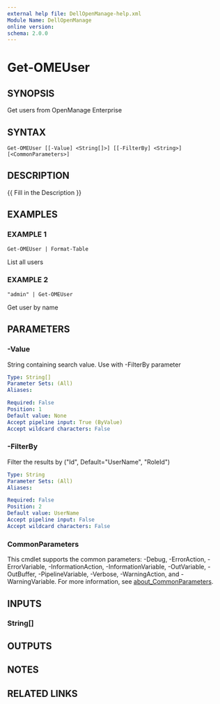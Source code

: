 ```yaml
---
external help file: DellOpenManage-help.xml
Module Name: DellOpenManage
online version:
schema: 2.0.0
---
```


# Get-OMEUser

## SYNOPSIS
Get users from OpenManage Enterprise

## SYNTAX

```
Get-OMEUser [[-Value] <String[]>] [[-FilterBy] <String>] [<CommonParameters>]
```

## DESCRIPTION
{{ Fill in the Description }}

## EXAMPLES

### EXAMPLE 1
```
Get-OMEUser | Format-Table
```

List all users

### EXAMPLE 2
```
"admin" | Get-OMEUser
```

Get user by name

## PARAMETERS

### -Value
String containing search value.
Use with -FilterBy parameter

```yaml
Type: String[]
Parameter Sets: (All)
Aliases:

Required: False
Position: 1
Default value: None
Accept pipeline input: True (ByValue)
Accept wildcard characters: False
```

### -FilterBy
Filter the results by ("Id", Default="UserName", "RoleId")

```yaml
Type: String
Parameter Sets: (All)
Aliases:

Required: False
Position: 2
Default value: UserName
Accept pipeline input: False
Accept wildcard characters: False
```

### CommonParameters
This cmdlet supports the common parameters: -Debug, -ErrorAction, -ErrorVariable, -InformationAction, -InformationVariable, -OutVariable, -OutBuffer, -PipelineVariable, -Verbose, -WarningAction, and -WarningVariable. For more information, see [about_CommonParameters](http://go.microsoft.com/fwlink/?LinkID=113216).

## INPUTS

### String[]
## OUTPUTS

## NOTES

## RELATED LINKS
